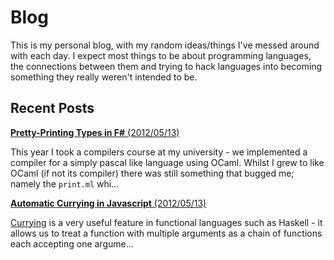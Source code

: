 Blog
===

This is my personal blog, with my random ideas/things I've messed around with each day. I expect most things to be about programming languages, the connections between them and trying to hack languages into becoming something they really weren't intended to be.

Recent Posts
---

[**Pretty-Printing Types in F#** (2012/05/13)](blog/blob/master/2012/05/printing_types_fsharp.md)

This year I took a compilers course at my university - we implemented a compiler for a simply pascal like language using OCaml. Whilst I grew to like OCaml (if not its compiler) there was still something that bugged me; namely the `print.ml` whi...

[**Automatic Currying in Javascript** (2012/05/13)](blog/blob/master/2012/05/automatic_curring_in_js.md)

[Currying](http://en.wikipedia.org/wiki/Currying) is a very useful feature in functional languages such as Haskell - it allows us to treat a function with multiple arguments as a chain of functions each accepting one argume...
